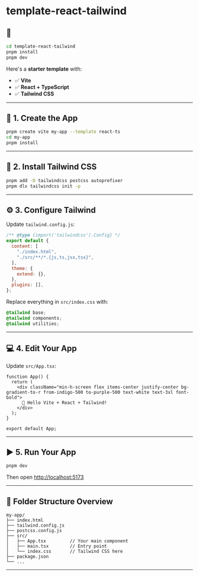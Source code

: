 # template-react-tailwind

## 🚀 
```bash
cd template-react-tailwind
pnpm install
pnpm dev
```

Here's a **starter template** with:

* ✅ **Vite**
* ✅ **React + TypeScript**
* ✅ **Tailwind CSS**

---

## 🚀 1. Create the App

```bash
pnpm create vite my-app --template react-ts
cd my-app
pnpm install
```

---

## 🎨 2. Install Tailwind CSS

```bash
pnpm add -D tailwindcss postcss autoprefixer
pnpm dlx tailwindcss init -p
```

---

## ⚙️ 3. Configure Tailwind

Update `tailwind.config.js`:

```js
/** @type {import('tailwindcss').Config} */
export default {
  content: [
    "./index.html",
    "./src/**/*.{js,ts,jsx,tsx}",
  ],
  theme: {
    extend: {},
  },
  plugins: [],
};
```

Replace everything in `src/index.css` with:

```css
@tailwind base;
@tailwind components;
@tailwind utilities;
```

---

## 💻 4. Edit Your App

Update `src/App.tsx`:

```tsx
function App() {
  return (
    <div className="min-h-screen flex items-center justify-center bg-gradient-to-r from-indigo-500 to-purple-500 text-white text-3xl font-bold">
      🚀 Hello Vite + React + Tailwind!
    </div>
  );
}

export default App;
```

---

## ▶️ 5. Run Your App

```bash
pnpm dev
```

Then open [http://localhost:5173](http://localhost:5173)

---

## 📁 Folder Structure Overview

```
my-app/
├── index.html
├── tailwind.config.js
├── postcss.config.js
├── src/
│   ├── App.tsx         // Your main component
│   ├── main.tsx        // Entry point
│   └── index.css       // Tailwind CSS here
├── package.json
└── ...
```

---


